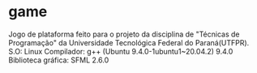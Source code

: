 # game
Jogo de plataforma feito para o projeto da disciplina de "Técnicas de Programação" da Universidade Tecnológica Federal do Paraná(UTFPR).
S.O: Linux
Compilador: g++ (Ubuntu 9.4.0-1ubuntu1~20.04.2) 9.4.0 
Biblioteca gráfica: SFML 2.6.0    
